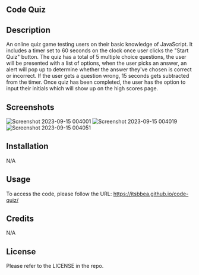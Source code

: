## Code Quiz

## Description

An online quiz game testing users on their basic knowledge of JavaScript. It includes a timer set to 60 seconds on the clock once user clicks the "Start Quiz" button. The quiz has a total of 5 multiple choice questions, the user will be presented with a list of options, when the user picks an answer, an alert will pop up to determine whether the answer they've chosen is correct or incorrect. If the user gets a question wrong, 15 seconds gets subtracted from the timer. Once quiz has been completed, the user has the option to input their initials which will show up on the high scores page.

## Screenshots
![Screenshot 2023-09-15 004001](https://github.com/itsbbea/code-quiz/assets/137044035/9717ab9f-62a7-44a7-96f2-82b8352fc921)
![Screenshot 2023-09-15 004019](https://github.com/itsbbea/code-quiz/assets/137044035/c6db1c7b-ea20-4974-94a2-8e501f895548)
![Screenshot 2023-09-15 004051](https://github.com/itsbbea/code-quiz/assets/137044035/5595c6da-2dce-4f1b-b55e-4c97cf6f673b)


## Installation
N/A

## Usage
To access the code, please follow the URL: https://itsbbea.github.io/code-quiz/ 

## Credits
N/A

## License
Please refer to the LICENSE in the repo.
